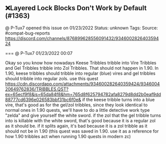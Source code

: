 ## ❌Layered Lock Blocks Don't Work by Default (#1363)
@ P-Tux7 opened this issue on 01/23/2022
Status: unknown
Tags: 
Source: #compat-bug-reports https://discord.com/channels/876899628556091432/934600282640359424


=== @ P-Tux7 01/23/2022 00:07

Okay so you know how nowadays Keese Tribbles tribble into Vire Tribbles and Gel Tribbles tribble into Zol Tribbles. That should not happen in 1.90.
In 1.90, keese tribbles should tribble into regular (blue) vires and gel tribbles should tribble into regular zols. use this quest
https://cdn.discordapp.com/attachments/934600282640359424/934600420649762836/TRIBBLES.QST?ex=65ecf9f8&is=65da84f8&hm=765d8f625794782afa8279d8dd2b0eaf9dd88777cd6396e026583bbf31bc6f0e&
if the keese tribble turns into a blue vire, that's good
as for the gel/zol tribbles, since they look identical to normal ones in 1.90 quests, we'll have to do a little detective work
type "zelda" and give yourself the white sword. if the zol that the gel tribble turns into is killable with the white sword, that's good because it is a regular zol as it should be. if it splits again, it's bad because it is a zol tribble as it should not be in 1.90
(this quest was saved in 1.90. use it as a reference for how 1.90 tribbles act when running 1.90 quests in modern zc)
